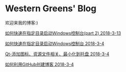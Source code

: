 # Western Greens' Blog

欢迎来我的博客:)

[如何快速在指定目录启动Windows控制台(part 2) 2018-3-13](4.md)

[如何快速在指定目录启动Windows控制台 2018-3-4](3.md)

[Qt-添加图标、资源文件相关、最小化到托盘 2018-3-4](2.md)

[如何利用GitHub创建博客 2018-3-4](1.md)